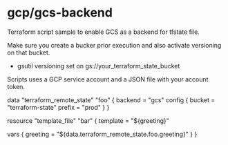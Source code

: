 # gcp/gcs-backend
Terraform script sample to enable GCS as a backend for tfstate file.

Make sure you create a bucker prior execution and also activate versioning on that bucket.

* gsutil versioning set on gs://your_terraform_state_bucket

Scripts uses a GCP service account and a JSON file with your account token.

data "terraform_remote_state" "foo" {
  backend = "gcs"
  config {
    bucket  = "terraform-state"
    prefix  = "prod"
  }
}

resource "template_file" "bar" {
  template = "${greeting}"

  vars {
    greeting = "${data.terraform_remote_state.foo.greeting}"
  }
}
